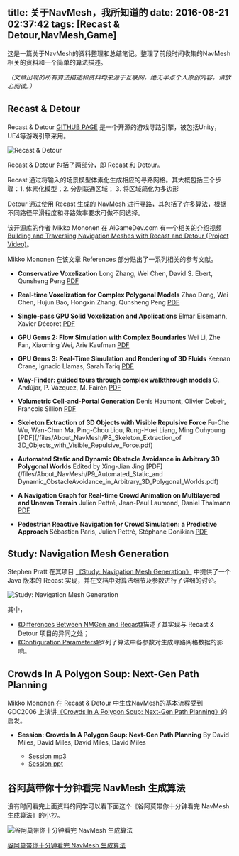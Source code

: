 title: 关于NavMesh，我所知道的
date: 2016-08-21 02:37:42
tags: [Recast & Detour,NavMesh,Game]
---

这是一篇关于NavMesh的资料整理和总结笔记。整理了前段时间收集的NavMesh相关的资料和一个简单的算法描述。

*（文章出现的所有算法描述和资料均来源于互联网，绝无半点个人原创内容，请放心阅读。）*


## Recast & Detour
Recast & Detour [GITHUB PAGE](https://github.com/recastnavigation/recastnavigation) 是一个开源的游戏寻路引擎，被包括Unity，UE4等游戏引擎采用。

![Recast & Detour](/images/About_NavMesh/Image_RecastAndDetour.png)

<!-- more --> 

Recast & Detour 包括了两部分，即 Recast 和 Detour。

Recast 通过将输入的场景模型体素化生成相应的寻路网格。其大概包括三个步骤：1. 体素化模型；2. 分割联通区域； 3. 将区域简化为多边形

Detour 通过使用 Recast 生成的 NavMesh 进行寻路，其包括了许多算法，根据不同路径平滑程度和寻路效率要求可做不同选择。

该开源库的作者 Mikko Mononen 在 AiGameDev.com 有一个相关的介绍视频 [Building and Traversing Navigation Meshes with Recast and Detour (Project Video)](http://aigamedev.com/insider/presentations/recast-teaser/)。


Mikko Mononen 在该文章 References 部分贴出了一系列相关的参考文献。

+ **Conservative Voxelization**
Long Zhang, Wei Chen, David S. Ebert, Qunsheng Peng
[PDF](/files/About_NavMesh/P1_Conservative_voxelization.pdf)


+ **Real-time Voxelization for Complex Polygonal Models**
Zhao Dong, Wei Chen, Hujun Bao, Hongxin Zhang, Qunsheng Peng
[PDF](/files/About_NavMesh/P2_Real-time_Voxelization_for_Complex_Models.pdf)


+ **Single-pass GPU Solid Voxelization and Applications**
Elmar Eisemann, Xavier Décoret
[PDF](/files/About_NavMesh/P3_Single-Pass_GPU_Solid_Voxelization_for_Real-Time_Applications.pdf)


+ **GPU Gems 2: Flow Simulation with Complex Boundaries**
Wei Li, Zhe Fan, Xiaoming Wei, Arie Kaufman
[PDF](/files/About_NavMesh/P4_GPU_Gems_2_Chapter_47_Flow_Simulation_with_Complex_Boundaries.pdf)


+ **GPU Gems 3: Real-Time Simulation and Rendering of 3D Fluids**
Keenan Crane, Ignacio Llamas, Sarah Tariq
[PDF](/files/About_NavMesh/P5_GPU_Gems_3_Real-Time_Simulation_and_Rendering_of_3D_Fluids.pdf)


+ **Way-Finder: guided tours through complex walkthrough models**
C. Andújar, P. Vázquez, M. Fairén
[PDF](/files/About_NavMesh/P6_Way-Finder_guided_tours_through_complex_walkthrough_models.pdf)


+ **Volumetric Cell-and-Portal Generation**
Denis Haumont, Olivier Debeir, François Sillion
[PDF](/files/About_NavMesh/P7_Volumetric_cell-and-portal_generation.pdf)

+ **Skeleton Extraction of 3D Objects with Visible Repulsive Force**
Fu-Che Wu, Wan-Chun Ma, Ping-Chou Liou, Rung-Huei Liang, Ming Ouhyoung
[PDF](/files/About_NavMesh/P8_Skeleton_Extraction_of 3D_Objects_with_Visible_Repulsive_Force.pdf)

+ **Automated Static and Dynamic Obstacle Avoidance in Arbitrary 3D Polygonal Worlds**
Edited by Xing-Jian Jing
[PDF](/files/About_NavMesh/P9_Automated_Static_and Dynamic_ObstacleAvoidance_in_Arbitrary_3D_Polygonal_Worlds.pdf)


+ **A Navigation Graph for Real-time Crowd Animation on Multilayered and Uneven Terrain**
Julien Pettré, Jean-Paul Laumond, Daniel Thalmann
[PDF](/files/About_NavMesh/P10_A_navigation_graph_for_real-time_crowd_animation_on_multilayered_and_uneven_terrain.pdf)


+ **Pedestrian Reactive Navigation for Crowd Simulation: a Predictive Approach**
Sébastien Paris, Julien Pettré, Stéphane Donikian
[PDF](/files/About_NavMesh/P11_Pedestrian_Reactive_Navigation_for_Crowd_Pedestrian_Reactive_Navigation_for_Crowd_Simulation_a_Predictive_Approach.pdf)

## Study: Navigation Mesh Generation
Stephen Pratt 在其项目 [《Study: Navigation Mesh Generation》](http://www.critterai.org/projects/nmgen_study/index.html) 中提供了一个 Java 版本的 Recast 实现，并在文档中对算法细节及参数进行了详细的讨论。

![Study: Navigation Mesh Generation](/images/About_NavMesh/Image_NavigationMeshGeneration.png)

其中，

+ [《Differences Between NMGen and Recast》](http://www.critterai.org/projects/nmgen_study/diffs.html)描述了其实现与 Recast & Detour 项目的异同之处；
+ [《Configuration Parameters》](http://www.critterai.org/projects/nmgen_study/config.html)罗列了算法中各参数对生成寻路网格数据的影响。


## Crowds In A Polygon Soup: Next-Gen Path Planning
Mikko Mononen 在 Recast & Detour 中生成NavMesh的基本流程受到 GDC2006 上演讲[《Crowds In A Polygon Soup: Next-Gen Path Planning》](http://gdcvault.com/play/1013192/Crowds-In-A-Polygon-Soup)的启发。

+ **Session:  Crowds In A Polygon Soup: Next-Gen Path Planning**
By David Miles, David Miles, David Miles, David Miles
	
	+ [Session mp3](/files/About_NavMesh/GDC-06-038.mp3)
	+ [Session ppt](/files/About_NavMesh/gdc2006_miles_david_pathplanning.ppt)


## 谷阿莫带你十分钟看完 NavMesh 生成算法
没有时间看完上面资料的同学可以看下面这个《谷阿莫带你十分钟看完 NavMesh 生成算法》的小抄。

![谷阿莫带你十分钟看完 NavMesh 生成算法](/images/About_NavMesh/Image[1].png)

[谷阿莫带你十分钟看完 NavMesh 生成算法](/2016/08/21/A_Quick_Introduction_to_NavMesh/)
